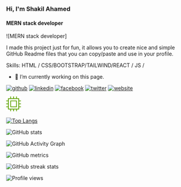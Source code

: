 ### Hi, I'm Shakil Ahamed
#### MERN stack developer
![MERN stack developer]

I made this project just for fun, it allows you to create nice and simple GitHub Readme files that you can copy/paste and use in your profile.

Skills:  HTML / CSS/BOOTSTRAP/TAILWIND/REACT / JS / 

- 🔭 I’m currently working on this page. 


[<img src='https://cdn.jsdelivr.net/npm/simple-icons@3.0.1/icons/github.svg' alt='github' height='40'>](https://github.com/shakil-1)  [<img src='https://cdn.jsdelivr.net/npm/simple-icons@3.0.1/icons/linkedin.svg' alt='linkedin' height='40'>](https://www.linkedin.com/in/shakil-ahamed-b4714322a/)  [<img src='https://cdn.jsdelivr.net/npm/simple-icons@3.0.1/icons/facebook.svg' alt='facebook' height='40'>](https://www.facebook.com/https://www.facebook.com/profile.php?id=100076417335846)  [<img src='https://cdn.jsdelivr.net/npm/simple-icons@3.0.1/icons/twitter.svg' alt='twitter' height='40'>](https://twitter.com/@Shakil5571)  [<img src='https://cdn.jsdelivr.net/npm/simple-icons@3.0.1/icons/icloud.svg' alt='website' height='40'>](https://wedding-photographer-17c01.web.app/)  

<a href='https://docs.github.com/en/developers'><img src='https://raw.githubusercontent.com/acervenky/animated-github-badges/master/assets/devbadge.gif' width='40' height='40'></a> 

[![Top Langs](https://github-readme-stats.vercel.app/api/top-langs/?username=shakil-1)](https://github.com/anuraghazra/github-readme-stats)

![GitHub stats](https://github-readme-stats.vercel.app/api?username=shakil-1&show_icons=true)  

![GitHub Activity Graph](https://activity-graph.herokuapp.com/graph?username=shakil-1)  

![GitHub metrics](https://metrics.lecoq.io/shakil-1)  

![GitHub streak stats](https://github-readme-streak-stats.herokuapp.com/?user=shakil-1)  

![Profile views](https://gpvc.arturio.dev/shakil-1)  
